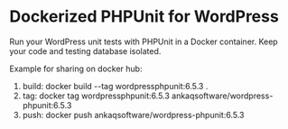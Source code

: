# Dockerized PHPUnit for WordPress

Run your WordPress unit tests with PHPUnit in a Docker container. Keep your
code and testing database isolated.

Example for sharing on docker hub:
1. build: docker build --tag wordpressphpunit:6.5.3 .
2. tag: docker tag wordpressphpunit:6.5.3 ankaqsoftware/wordpress-phpunit:6.5.3
3. push: docker push ankaqsoftware/wordpress-phpunit:6.5.3